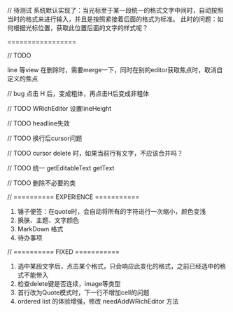 
// 待测试
系统默认实现了：当光标至于某一段统一的格式文字中间时，自动按照当时的格式来进行输入，并且是按照紧接着后面的格式为标准。
此时的问题：如何根据光标位置，获取此位置后面的文字的样式呢？

=================

// TODO 

line 等view 在删除时，需要merge一下，同时在别的editor获取焦点时，取消自定义的焦点


// bug 点击 H 后，变成粗体，再点击H后变成非粗体

// TODO WRichEditor  设置lineHeight

// TODO 
headline失效

// TODO
换行后cursor问题

// TODO
cursor delete 时，如果当前行有文字，不应该合并吗？

// TODO
统一 getEditableText getText

// TODO
删除不必要的类

// ========== EXPERIENCE ===========
1. 锤子便签：在quote时，会自动将所有的字符进行一次缩小，颜色变浅
2. 换肤、主题、文字颜色
3. MarkDown 格式
4. 待办事项

// ========== FIXED ===========
1. 选中某段文字后，点击某个格式，只会响应此变化的格式，之前已经选中的格式不能带入
2. 检查delete键是否连续，image等类型
3. 首行改为Quote模式时，下一行不增加cell的问题
4. ordered list 的体验增强，修改 needAddWRichEditor 方法
